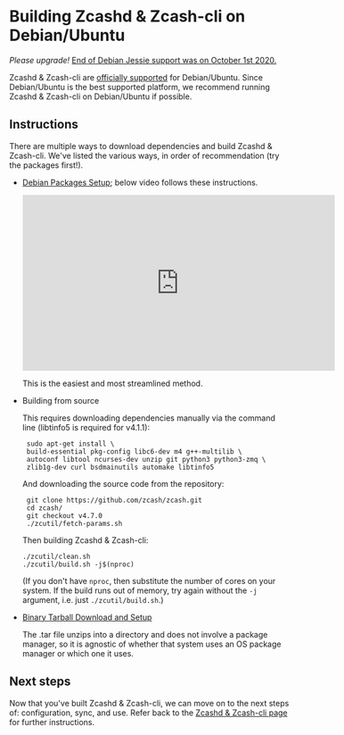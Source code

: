 # Building Zcashd & Zcash-cli on Debian/Ubuntu

*Please upgrade!* [End of Debian Jessie support was on October 1st 2020.](https://forum.zcashcommunity.com/t/end-of-debian-jessie-support-is-on-october-1st-2020/37313)


Zcashd & Zcash-cli are [officially supported](supported_platform_policy.html) for Debian/Ubuntu. Since Debian/Ubuntu is the best supported platform, we recommend running Zcashd & Zcash-cli on Debian/Ubuntu if possible. 

## Instructions

There are multiple ways to download dependencies and build Zcashd & Zcash-cli. We've listed the various ways, in order of recommendation (try the packages first!). 

* [Debian Packages Setup](install_debian_bin_packages.html); below video follows these instructions. 

  <iframe width="560" height="315" src="https://www.youtube.com/embed/hTKL0jPu7X0" frameborder="0" allow="accelerometer; autoplay; encrypted-media; gyroscope; picture-in-picture" allowfullscreen></iframe>

  	This is the easiest and most streamlined method. 

* Building from source 

	This requires downloading dependencies manually via the command line (libtinfo5 is required for v4.1.1): 

	```
     sudo apt-get install \
     build-essential pkg-config libc6-dev m4 g++-multilib \
     autoconf libtool ncurses-dev unzip git python3 python3-zmq \
     zlib1g-dev curl bsdmainutils automake libtinfo5
    ```
    
    And downloading the source code from the repository:
    ```
     git clone https://github.com/zcash/zcash.git
     cd zcash/
     git checkout v4.7.0
     ./zcutil/fetch-params.sh
    ```

    Then building Zcashd & Zcash-cli: 

    ```
    ./zcutil/clean.sh
    ./zcutil/build.sh -j$(nproc)
    ```

    (If you don't have ``nproc``, then substitute the number of cores on your system. If the build runs out of memory, try again without the ``-j`` argument, i.e. just ``./zcutil/build.sh``.)


* [Binary Tarball Download and Setup](install_binary_tarball.html) 

	The .tar file unzips into a directory and does not involve a package manager, so it is agnostic of whether that system uses an OS package manager or which one it uses.

## Next steps
Now that you've built Zcashd & Zcash-cli, we can move on to the next steps of: configuration, sync, and use. Refer back to the [Zcashd & Zcash-cli page](zcashd.html) for further instructions. 